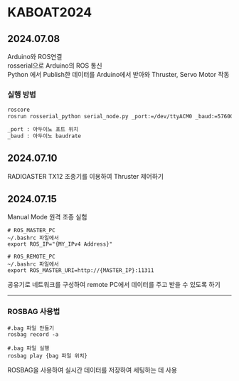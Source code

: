 <h1>KABOAT2024</h1>
<h2> 2024.07.08</h2>
Arduino와 ROS연결<br>
rosserial으로 Arduino의 ROS 통신<br>
Python 에서 Publish한 데이터를 Arduino에서 받아와 Thruster, Servo Motor 작동

<h3>실행 방법</h3>

```bash
roscore
rosrun rosserial_python serial_node.py _port:=/dev/ttyACM0 _baud:=57600

_port : 아두이노 포트 위치
_baud : 아두이노 baudrate
```

<h2> 2024.07.10</h2>
RADIOASTER TX12 조종기를 이용하여 Thruster 제어하기 

<h2> 2024.07.15</h2>
Manual Mode 원격 조종 실험

```
# ROS_MASTER_PC
~/.bashrc 파일에서
export ROS_IP="{MY_IPv4 Address}"
```

```
# ROS_REMOTE_PC
~/.bashrc 파일에서
export ROS_MASTER_URI=http://{MASTER_IP}:11311
```
공유기로 네트워크를 구성하여 remote PC에서 데이터를 주고 받을 수 있도록 하기

---
<h3>ROSBAG 사용법</h3>

```
#.bag 파일 만들기
rosbag record -a

#.bag 파일 실행
rosbag play {bag 파일 위치}
```
ROSBAG을 사용하여 실시간 데이터를 저장하여 세팅하는 데 사용